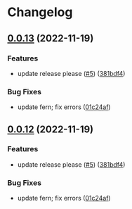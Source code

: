 # Changelog

## [0.0.13](https://github.com/flipt-io/flipt-api/compare/v0.0.12...0.0.13) (2022-11-19)


### Features

* update release please ([#5](https://github.com/flipt-io/flipt-api/issues/5)) ([381bdf4](https://github.com/flipt-io/flipt-api/commit/381bdf45ec1d4c6cbb9d7c927e15c0f426f7f27b))


### Bug Fixes

* update fern; fix errors ([01c24af](https://github.com/flipt-io/flipt-api/commit/01c24af317610e6389ff561ea1e0068c09563172))

## [0.0.12](https://github.com/flipt-io/flipt-api/compare/0.0.11...v0.0.12) (2022-11-19)

### Features

- update release please ([#5](https://github.com/flipt-io/flipt-api/issues/5)) ([381bdf4](https://github.com/flipt-io/flipt-api/commit/381bdf45ec1d4c6cbb9d7c927e15c0f426f7f27b))

### Bug Fixes

- update fern; fix errors ([01c24af](https://github.com/flipt-io/flipt-api/commit/01c24af317610e6389ff561ea1e0068c09563172))
